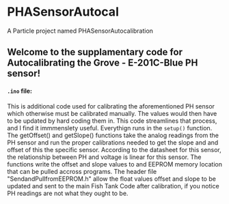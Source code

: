 # PHASensorAutocal

A Particle project named PHASensorAutocalibration 

## Welcome to the supplamentary code for Autocalibrating the Grove - E-201C-Blue PH sensor!

 
#### ```.ino``` file:
This is additional code used for calibrating the aforementioned PH sensor which otherwise must be calibrated manually. The values would then have to be updated by hard coding them in. This code streamlines that process, and I find it immmenslety useful. Everythign runs in the `setup()` function. The getOffset() and getSlope() functions take the analog readings from the PH sensor and run the proper calibrations needed to get the slope and and offset of this the specific sensor. According to the datasheet for this sensor, the relationship between PH and voltage is linear for this sensor. The functions write the offset and slope values to and EEPROM memory location that can be pulled accross programs. The header file "SendandPullfromEEPROM.h" allow the float values offset and slope to be updated and sent to the main Fish Tank Code after calibration, if you notice PH readings are not what they ought to be.
